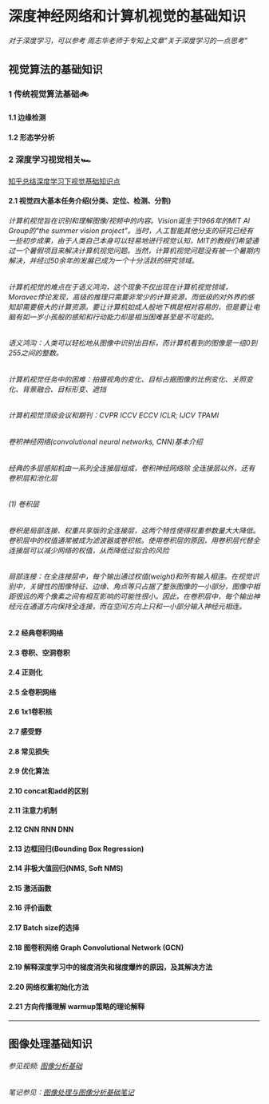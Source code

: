 # 深度神经网络和计算机视觉的基础知识
###### 对于深度学习，可以参考 周志华老师于专知上文章"关于深度学习的一点思考"

## 视觉算法的基础知识


### 1 传统视觉算法基础🚲

#### 1.1 边缘检测

#### 1.2 形态学分析

### 2 深度学习视觉相关🏎

[知乎总结深度学习下视觉基础知识点](https://zhuanlan.zhihu.com/p/58776542)

#### 2.1 视觉四大基本任务介绍(分类、定位、检测、分割)

  ###### 计算机视觉旨在识别和理解图像/视频中的内容。Vision诞生于1966年的MIT AI Group的"the summer vision project"。当时，人工智能其他分支的研究已经有一些初步成果，由于人类自己本身可以轻易地进行视觉认知，MIT的教授们希望通过一个暑假项目来解决计算机视觉问题。当然，计算机视觉问题没有被一个暑期内解决，并经过50余年的发展已成为一个十分活跃的研究领域。
  
  ###### 计算机视觉的难点在于语义鸿沟，这个现象不仅出现在计算机视觉领域，Moravec悖论发现，高级的推理只需要非常少的计算资源，而低级的对外界的感知却需要极大的计算资源。要让计算机如成人般地下棋是相对容易的，但是要让电脑有如一岁小孩般的感知和行动能力却是相当困难甚至是不可能的。
  
  ###### 语义鸿沟：人类可以轻松地从图像中识别出目标，而计算机看到的图像是一组0到255之间的整数。
  
  ###### 计算机视觉任务中的困难：拍摄视角的变化、目标占据图像的比例变化、关照变化、背景融合、目标形变、遮挡
  
  ###### 计算机视觉顶级会议和期刊：CVPR ICCV ECCV ICLR; IJCV TPAMI 
  
  ###### 卷积神经网络(convolutional neural networks, CNN)基本介绍
  ###### 经典的多层感知机由一系列全连接层组成，卷积神经网络除 全连接层以外，还有卷积层和池化层
  ###### (1) 卷积层
  ######     卷积是局部连接、权重共享版的全连接层，这两个特性使得权重参数量大大降低。卷积层中的权值通常被成为滤波器或卷积核。使用卷积层的原因，用卷积层代替全连接层可以减少网络的权值，从而降低过拟合的风险
  ######     局部连接：在全连接层中，每个输出通过权值(weight)和所有输入相连。在视觉识别中，关键性的图像特征、边缘、角点等只占据了整张图像的一小部分，图像中相距很远的两个像素之间有相互影响的可能性很小。因此，在卷积层中，每个输出神经元在通道方向保持全连接，而在空间方向上只和一小部分输入神经元相连。
  ######     
  
  
  
  


#### 2.2 经典卷积网络



#### 2.3 卷积、空洞卷积


#### 2.4 正则化


#### 2.5 全卷积网络


#### 2.6 1x1卷积核


#### 2.7 感受野


#### 2.8 常见损失


#### 2.9 优化算法


#### 2.10 concat和add的区别


#### 2.11 注意力机制


#### 2.12 CNN RNN DNN


#### 2.13 边框回归(Bounding Box Regression)


#### 2.14 非极大值回归(NMS, Soft NMS)


#### 2.15 激活函数


#### 2.16 评价函数


#### 2.17 Batch size的选择


#### 2.18 图卷积网络 Graph Convolutional Network (GCN)


#### 2.19 解释深度学习中的梯度消失和梯度爆炸的原因，及其解决方法


#### 2.20 网络权重初始化方法


#### 2.21 方向传播理解  warmup策略的理论解释


******
## 图像处理基础知识
###### 参见视频: [图像分析基础](https://www.bilibili.com/video/BV1wL411s7NX?spm_id_from=333.999.0.0) 
###### 笔记参见：[图像处理与图像分析基础笔记](https://github.com/RangerZhou19/Basic_computer_vision_models/blob/main/%E5%9B%BE%E5%83%8F%E5%A4%84%E7%90%86%E5%92%8C%E5%9B%BE%E5%83%8F%E5%88%86%E6%9E%90%E5%9F%BA%E7%A1%80.md)













